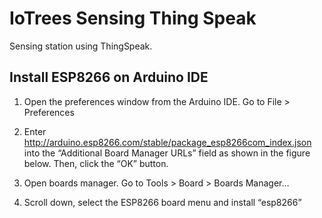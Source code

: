 # IoTrees Sensing Thing Speak

Sensing station using ThingSpeak.

## Install ESP8266 on Arduino IDE

1) Open the preferences window from the Arduino IDE. Go to File > Preferences

2) Enter http://arduino.esp8266.com/stable/package_esp8266com_index.json into the “Additional Board Manager URLs” field as shown in the figure below. Then, click the “OK” button.

3) Open boards manager. Go to Tools > Board > Boards Manager…

4) Scroll down, select the ESP8266 board menu and install “esp8266”

 
